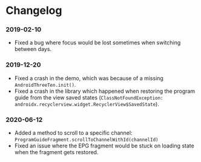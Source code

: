 # Changelog


### 2019-02-10

* Fixed a bug where focus would be lost sometimes when switching between days.

### 2019-12-20

* Fixed a crash in the demo, which was because of a missing `AndroidThreeTen.init()`.
* Fixed a crash in the library which happened when restoring the program guide from the view saved states (`ClassNotFoundException: androidx.recyclerview.widget.RecyclerView$SavedState`).

### 2020-06-12

* Added a method to scroll to a specific channel: `ProgramGuideFragment.scrollToChannelWithId(channelId)`
* Fixed an issue where the EPG fragment would be stuck on loading state when the fragment gets restored.
